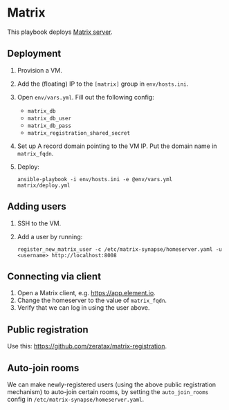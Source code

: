# Matrix

This playbook deploys [Matrix server](https://github.com/matrix-org/synapse).

## Deployment

1. Provision a VM.
1. Add the (floating) IP to the `[matrix]` group in `env/hosts.ini`.
1. Open `env/vars.yml`. Fill out the following config:
   - `matrix_db`
   - `matrix_db_user`
   - `matrix_db_pass`
   - `matrix_registration_shared_secret`

1. Set up A record domain pointing to the VM IP. Put the domain name in `matrix_fqdn`.
1. Deploy:

       ansible-playbook -i env/hosts.ini -e @env/vars.yml matrix/deploy.yml

## Adding users

1. SSH to the VM.
1. Add a user by running:

       register_new_matrix_user -c /etc/matrix-synapse/homeserver.yaml -u <username> http://localhost:8008

## Connecting via client 

1. Open a Matrix client, e.g. https://app.element.io.
1. Change the homeserver to the value of `matrix_fqdn`.
1. Verify that we can log in using the user above.

## Public registration

Use this: https://github.com/zeratax/matrix-registration.

## Auto-join rooms

We can make newly-registered users (using the above public registration mechanism) to auto-join certain rooms, by setting the `auto_join_rooms` config in `/etc/matrix-synapse/homeserver.yaml`.
